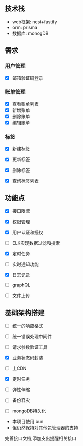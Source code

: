 ## 技术栈

- web框架: nest+fastify
- orm: prisma
- 数据库: monogDB

## 需求

### 用户管理
- [x] 邮箱验证码登录

### 账单管理
- [x] 查看账单列表
- [x] 新增账单
- [x] 删除账单
- [x] 编辑账单

### 标签
- [x] 新建标签
- [x] 更新标签
- [x] 删除标签
- [x] 查询标签列表


## 功能点
- [x] 接口限流
- [x] 权限管理
- [x] 用户认证和授权
- [ ] ELK实现数据过滤和搜索
- [x] 定时任务
- [ ] 实时通知功能
- [x] 日志记录
- [ ] graphQL
- [ ] 文件上传


##  基础架构搭建
- [ ] 统一的响应格式
- [ ] 统一错误处理中间件
- [ ] 请求参数验证工具
- [x] 业务状态码封装


- [ ] 上CDN
- [x] 定时任务
- [ ] 弹性伸缩
- [ ] 备份容灾
- [ ] mongoDB持久化


- 本项目使用 bun 
- 但仍然保持对其他包管理器的支持

完善接口文档,添加支出提醒相关接口





